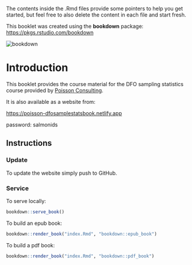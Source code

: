 The contents inside the .Rmd files provide some pointers to help you get started, but feel free to also delete the content in each file and start fresh.

This booklet was created using the **bookdown** package: https://pkgs.rstudio.com/bookdown

<!-- badges: start -->
![bookdown](https://github.com/poissonconsulting/DFOsamplestatsbook/workflows/bookdown/badge.svg)
<!-- badges: end -->

# Introduction 

This booklet provides the course material for the DFO sampling statistics course provided by [Poisson Consulting](https://www.poissonconsulting.ca). 

It is also available as a website from:

https://poisson-dfosamplestatsbook.netlify.app

password: salmonids

## Instructions

### Update

To update the website simply push to GitHub.

### Service

To serve locally:
```r
bookdown::serve_book()
```

To build an epub book:
```r
bookdown::render_book("index.Rmd", "bookdown::epub_book")
```

To build a pdf book:
```r
bookdown::render_book("index.Rmd", "bookdown::pdf_book")
```
